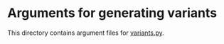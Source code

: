 # Arguments for generating variants

This directory contains argument files for [variants.py](../../code/variants.py).
